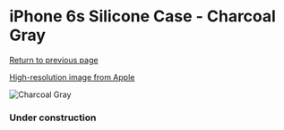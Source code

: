 # iPhone 6s Silicone Case - Charcoal Gray

[Return to previous page](/iphone_6)

[High-resolution image from Apple](https://store.storeimages.cdn-apple.com/8756/as-images.apple.com/is/MKY02?wid=4500&hei=4500&fmt=png)

<div style="width: 384px"><img src="/everyphone/MKY02.png" alt="Charcoal Gray"></div>

### Under construction
